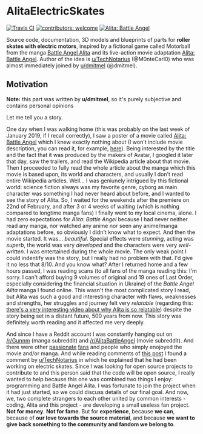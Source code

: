 # AlitaElectricSkates

[![Travis CI](https://img.shields.io/travis/com/M0nteCarl0/AlitaElectricSkates.svg?style=flat-square)](https://travis-ci.com/M0nteCarl0/AlitaElectricSkates)
[![contributors: welcome](https://img.shields.io/badge/contributors-welcome-brightgreen.svg?style=flat-square)](https://github.com/M0nteCarl0/AlitaElectricSkates)
[![Alita: Battle Angel](https://img.shields.io/badge/Alita-Battle%20Angel-red.svg?style=flat-square)](https://en.wikipedia.org/wiki/Alita:_Battle_Angel)

Source code, documentation, 3D models and blueprints of parts for **roller skates with electric motors**, inspired by a fictional game called Motorball from the manga [Battle Angel Alita](https://en.wikipedia.org/wiki/Battle_Angel_Alita) and its live-action movie adaptation [Alita: Battle Angel](https://en.wikipedia.org/wiki/Alita:_Battle_Angel). Author of the idea is [u/TechNotarius](https://reddit.com/user/TechNotarius) (@M0nteCarl0) who was almost immediately joined by [u/dmitmel](https://reddit.com/user/dmitmel) (@dmitmel).

## Motivation

**Note:** this part was written by **u/dmitmel**, so it's purely subjective and contains personal opinions

Let me tell you a story.

One day when I was walking home (this was probably on the last week of January 2019, if I recall correctly), I saw a poster of a movie called [Alita: Battle Angel](https://en.wikipedia.org/wiki/Alita:_Battle_Angel) which I knew exactly nothing about (I won't include movie description, you can read it, for example, [here](https://www.foxmovies.com/movies/alita-battle-angel)). Being interested by the title and the fact that it was produced by the makers of Avatar, I googled it later that day, saw the trailers, and read the Wikipedia article about that movie. Then I proceeded to fully read the whole article about the manga which this movie is based upon, its world and characters, and usually I don't read entire Wikipedia articles. Well... I was geniunely intrigued by this fictional world: science fiction always was my favorite genre, cyborg as main character was something I had never heard about before, and I wanted to see the story of Alita. So, I waited for the weekends after the premiere on 22nd of February, and after 3 or 4 weeks of waiting (which is nothing compared to longtime manga fans) I finally went to my local cinema, alone. I had zero expectations for _Alita: Battle Angel_ because I had never neither read any manga, nor watched any anime nor seen any anime/manga adaptations before, so obviously I didn't know what to expect. And then the movie started. It was... _beautiful_. Special effects were _stunning_, acting was _superb_, the world was very _developed_ and the characters were very _well-written_. I was entertained during the whole movie. The only weak point I could indentify was the story, but I really had no problem with that. I'd give it no less that 8/10. And you know what? After I returned home and a few hours passed, I was reading scans (to all fans of the manga reading this: I'm sorry. I can't afford buying 9 volumes of original and 19 ones of Last Order, especially considering the financial situation in Ukraine) of the _Battle Angel Alita_ manga I found online. This wasn't the most complicated story I read, but Alita was such a good and interesting character with flaws, weaknesses and strengths, her struggles and journey felt very _relatable_ (regarding this: [there's a very interesting video about why Alita is so relatable](https://youtu.be/RJ6dBpT4JcE)) despite the story being set in a distant future, 500 years from now. This story was definitely worth reading and it affected me very deeply.

And since I have a Reddit account I was constantly hanging out on [/r/Gunnm](https://reddit.com/r/Gunnm) (manga subreddit) and [/r/AlitaBattleAngel](https://reddit.com/r/AlitaBattleAngel) (movie subreddit). And there were other [passionate](https://www.reddit.com/r/Gunnm/comments/algsfv/alita_battle_angel_movie_thread/egfqc3m) [fans](https://www.reddit.com/r/alitabattleangel/comments/b3zz6i/update_on_my_private_alita_battle_angel) and people who simply enojoyed the movie and/or manga. And while reading comments of [this post](https://www.reddit.com/r/Gunnm/comments/b7e8z4/what_will_happen_to_the_fandom) I found a comment by [u/TechNotarius](https://reddit.com/user/TechNotarius) in which he explained that he had been working on electric skates. Since I was looking for open source projects to contribute to and this person said that the code will be open source, I really wanted to help because this one was combined two things I enjoy: programming and Battle Angel Alita. I was fortunate to join the project when it had just started, so we could discuss details of our final goal. And now, we, two complete strangers to each other united by common interests - coding, Alita and this project - are developing a small useless fan project. **Not for money**. **Not for fame**. But for **experience**, because **we can**, because of **our love towards the source material**, and because **we want to give back something to the community and fandom we belong to**.
